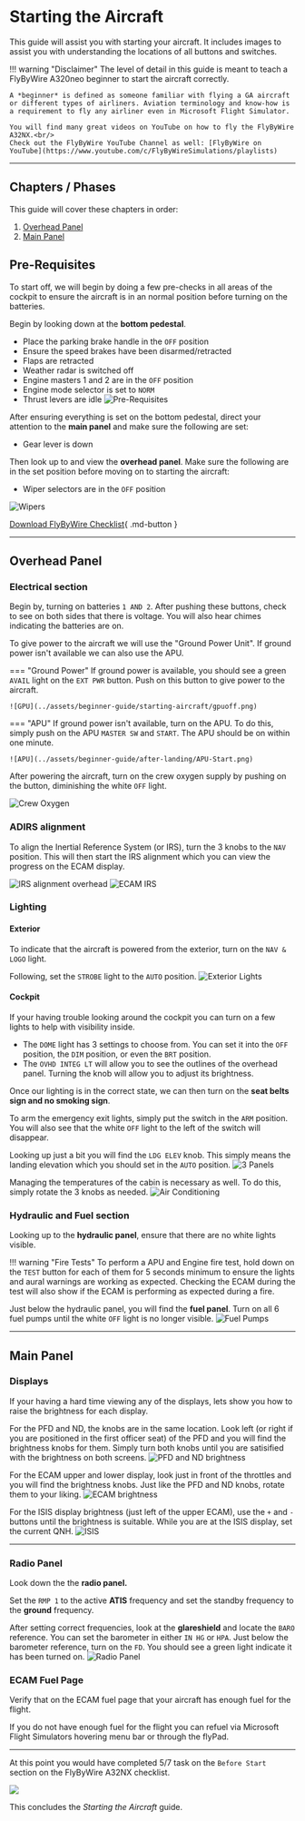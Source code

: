 # Starting the Aircraft

This guide will assist you with starting your aircraft. It includes images to assist you with understanding the locations of all buttons and switches.

!!! warning "Disclaimer"
    The level of detail in this guide is meant to teach a FlyByWire A320neo beginner to start the aircraft correctly.

    A *beginner* is defined as someone familiar with flying a GA aircraft
    or different types of airliners. Aviation terminology and know-how is
    a requirement to fly any airliner even in Microsoft Flight Simulator.

    You will find many great videos on YouTube on how to fly the FlyByWire A32NX.<br/>
    Check out the FlyByWire YouTube Channel as well: [FlyByWire on YouTube](https://www.youtube.com/c/FlyByWireSimulations/playlists)

---

## Chapters / Phases

This guide will cover these chapters in order:

1. [Overhead Panel](#overhead-panel)
2. [Main Panel](#main-panel)


## Pre-Requisites
To start off, we will begin by doing a few pre-checks in all areas of the cockpit to ensure the aircraft is in an normal position before turning on the batteries.

Begin by looking down at the **bottom pedestal**.

- Place the parking brake handle in the `OFF` position
- Ensure the speed brakes have been disarmed/retracted
- Flaps are retracted
- Weather radar is switched off
- Engine masters 1 and 2 are in the `OFF` position
- Engine mode selector is set to `NORM`
- Thrust levers are idle
![Pre-Requisites](../assets/beginner-guide/starting-aircraft/bottom-pedestal.png)

After ensuring everything is set on the bottom pedestal, direct your attention to the **main panel** and make sure the following are set:

- Gear lever is down

Then look up to and view the **overhead panel**. Make sure the following are in the set position before moving on to starting the aircraft:

- Wiper selectors are in the `OFF` position

![Wipers](../assets/beginner-guide/starting-aircraft/crewoxy.png)

[Download FlyByWire Checklist](../assets/FBW_A32NX_CHECKLIST.pdf){ .md-button }

---

## Overhead Panel

### Electrical section

Begin by, turning on batteries `1 AND 2`. After pushing these buttons, check to see on both sides that there is voltage. You will also hear chimes indicating the batteries are on.

To give power to the aircraft we will use the "Ground Power Unit". If ground power isn't available we can also use the APU.

=== "Ground Power"
    If ground power is available, you should see a green `AVAIL` light on the `EXT PWR` button. Push on this button to give power to the aircraft.

    ![GPU](../assets/beginner-guide/starting-aircraft/gpuoff.png)


=== "APU"
    If ground power isn't available, turn on the APU. To do this, simply push on the APU `MASTER SW` and `START`. The APU should be on within one minute.

    ![APU](../assets/beginner-guide/after-landing/APU-Start.png)

After powering the aircraft, turn on the crew oxygen supply by pushing on the button, diminishing the white `OFF` light.

![Crew Oxygen](../assets/beginner-guide/starting-aircraft/crewoxyhighlight.png)

### ADIRS alignment

To align the Inertial Reference System (or IRS), turn the 3 knobs to the `NAV` position. This will then start the IRS alignment which you can view the progress on the ECAM display.

![IRS alignment overhead](../assets/beginner-guide/starting-aircraft/adirsaligned.png)
![ECAM IRS](../assets/beginner-guide/starting-aircraft/ecamirs.png)


### Lighting

#### Exterior

To indicate that the aircraft is powered from the exterior, turn on the `NAV & LOGO` light. 

Following, set the `STROBE` light to the `AUTO` position. 
![Exterior Lights](../assets/beginner-guide/starting-aircraft/exterior-lighting.png)

#### Cockpit

If your having trouble looking around the cockpit you can turn on a few lights to help with visibility inside.

- The `DOME` light has 3 settings to choose from. You can set it into the `OFF` position, the `DIM` position, or even the `BRT` position.
- The `OVHD INTEG LT` will allow you to see the outlines of the overhead panel. Turning the knob will allow you to adjust its brightness.


Once our lighting is in the correct state, we can then turn on the **seat belts sign and no smoking sign**.

To arm the emergency exit lights, simply put the switch in the `ARM` position. You will also see that the white `OFF` light to the left of the switch will disappear.

Looking up just a bit you will find the `LDG ELEV` knob. This simply means the landing elevation which you should set in the `AUTO` position.
![3 Panels](../assets/beginner-guide/starting-aircraft/signslights.png)

Managing the temperatures of the cabin is necessary as well. To do this, simply rotate the 3 knobs as needed. 
![Air Conditioning](../assets/beginner-guide/starting-aircraft/aircond.png)

### Hydraulic and Fuel section

Looking up to the **hydraulic panel**, ensure that there are no white lights visible.

!!! warning "Fire Tests"
    To perform a APU and Engine fire test, hold down on the `TEST` button for each of them for 5 seconds minimum to ensure the lights and aural warnings are working as expected. Checking the ECAM during the test will also show if the ECAM is performing as expected during a fire.

Just below the hydraulic panel, you will find the **fuel panel**. Turn on all 6 fuel pumps until the white `OFF` light is no longer visible.
![Fuel Pumps](../assets/beginner-guide/starting-aircraft/fuelpumps.png)

---

## Main Panel

### Displays

If your having a hard time viewing any of the displays, lets show you how to raise the brightness for each display.

For the PFD and ND, the knobs are in the same location. Look left (or right if you are positioned in the first officer seat) of the PFD and you will find the brightness knobs for them. Simply turn both knobs until you are satisified with the brightness on both screens.
![PFD and ND brightness](../assets/beginner-guide/starting-aircraft/pfdndbright.png)

For the ECAM upper and lower display, look just in front of the throttles and you will find the brightness knobs. Just like the PFD and ND knobs, rotate them to your liking.
![ECAM brightness](../assets/beginner-guide/starting-aircraft/exterior-lighting.png)

For the ISIS display brightness (just left of the upper ECAM), use the `+` and `-` buttons until the brightness is suitable. While you are at the ISIS display, set the current QNH.
![ISIS](../assets/beginner-guide/starting-aircraft/isis.png)

---

### Radio Panel
Look down the the **radio panel.**

Set the `RMP 1` to the active **ATIS** frequency and set the standby frequency to the **ground** frequency. 

After setting correct frequencies, look at the **glareshield** and locate the `BARO` reference. You can set the barometer in either `IN HG` or `HPA`. Just below the barometer reference, turn on the `FD`. You should see a green light indicate it has been turned on.
![Radio Panel](../assets/beginner-guide/starting-aircraft/radiopanel.png)

### ECAM Fuel Page

Verify that on the ECAM fuel page that your aircraft has enough fuel for the flight.

If you do not have enough fuel for the flight you can refuel via Microsoft Flight Simulators hovering menu bar or through the flyPad.

---

At this point you would have completed 5/7 task on the `Before Start` section on the FlyByWire A32NX checklist.

![](../assets/beginner-guide/starting-aircraft/beforestart.png)


This concludes the *Starting the Aircraft* guide.













